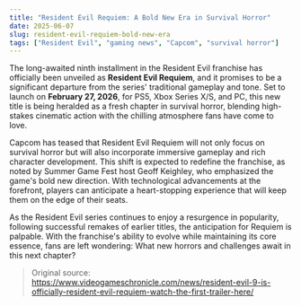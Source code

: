 ```yaml
---
title: "Resident Evil Requiem: A Bold New Era in Survival Horror"
date: 2025-06-07
slug: resident-evil-requiem-bold-new-era
tags: ["Resident Evil", "gaming news", "Capcom", "survival horror"]
---
```


The long-awaited ninth installment in the Resident Evil franchise has officially been unveiled as **Resident Evil Requiem**, and it promises to be a significant departure from the series' traditional gameplay and tone. Set to launch on **February 27, 2026**, for PS5, Xbox Series X/S, and PC, this new title is being heralded as a fresh chapter in survival horror, blending high-stakes cinematic action with the chilling atmosphere fans have come to love.

Capcom has teased that Resident Evil Requiem will not only focus on survival horror but will also incorporate immersive gameplay and rich character development. This shift is expected to redefine the franchise, as noted by Summer Game Fest host Geoff Keighley, who emphasized the game's bold new direction. With technological advancements at the forefront, players can anticipate a heart-stopping experience that will keep them on the edge of their seats.

As the Resident Evil series continues to enjoy a resurgence in popularity, following successful remakes of earlier titles, the anticipation for Requiem is palpable. With the franchise's ability to evolve while maintaining its core essence, fans are left wondering: What new horrors and challenges await in this next chapter? 

> Original source: https://www.videogameschronicle.com/news/resident-evil-9-is-officially-resident-evil-requiem-watch-the-first-trailer-here/